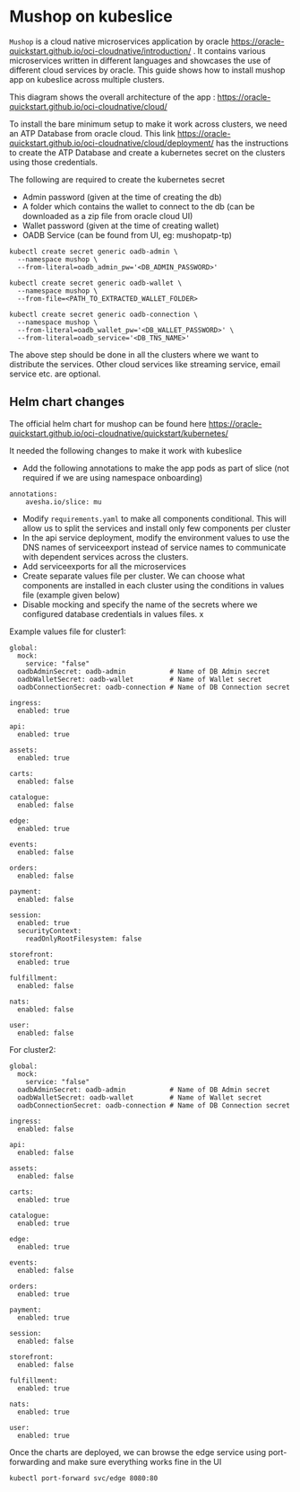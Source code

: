 # Mushop on kubeslice

`Mushop` is a cloud native microservices application by oracle <https://oracle-quickstart.github.io/oci-cloudnative/introduction/> . It contains various microservices written in different languages and showcases the use of different cloud services by oracle.
This guide shows how to install mushop app on kubeslice across multiple clusters.

This diagram shows the overall architecture of the app : https://oracle-quickstart.github.io/oci-cloudnative/cloud/ 

To install the bare minimum setup to make it work across clusters, we need an ATP Database from oracle cloud. This link https://oracle-quickstart.github.io/oci-cloudnative/cloud/deployment/  has the instructions to create the ATP Database and create a kubernetes secret on the clusters using those credentials.

The following are required to create the kubernetes secret

* Admin password (given at the time of creating the db)
* A folder which contains the wallet to connect to the db (can be downloaded as a zip file from oracle cloud UI)
* Wallet password (given at the time of creating wallet)
* OADB Service (can be found from UI, eg: mushopatp-tp)


```
kubectl create secret generic oadb-admin \
  --namespace mushop \
  --from-literal=oadb_admin_pw='<DB_ADMIN_PASSWORD>'
```

```
kubectl create secret generic oadb-wallet \
  --namespace mushop \
  --from-file=<PATH_TO_EXTRACTED_WALLET_FOLDER>
```

```
kubectl create secret generic oadb-connection \
  --namespace mushop \
  --from-literal=oadb_wallet_pw='<DB_WALLET_PASSWORD>' \
  --from-literal=oadb_service='<DB_TNS_NAME>'
```

The above step should be done in all the clusters where we want to distribute the services. Other cloud services like streaming service, email service etc. are optional.

## Helm chart changes

The official helm chart for mushop can be found here https://oracle-quickstart.github.io/oci-cloudnative/quickstart/kubernetes/ 

It needed the following changes to make it work with kubeslice

* Add the following annotations to make the app pods as part of slice (not required if we are using namespace onboarding)

```
annotations:
    avesha.io/slice: mu
```

* Modify `requirements.yaml` to make all components conditional. This will allow us to split the services and install only few components per cluster
* In the api service deployment, modify the environment values to use the DNS names of serviceexport instead of service names to communicate with dependent services across the clusters.
* Add serviceexports for all the microservices
* Create separate values file per cluster. We can choose what components are installed in each cluster using the conditions in values file (example given below)
* Disable mocking and specify the name of the secrets where we configured database credentials in values files. x

Example values file for cluster1:


```
global:
  mock:
    service: "false"
  oadbAdminSecret: oadb-admin           # Name of DB Admin secret
  oadbWalletSecret: oadb-wallet         # Name of Wallet secret
  oadbConnectionSecret: oadb-connection # Name of DB Connection secret

ingress:
  enabled: true

api:
  enabled: true

assets:
  enabled: true

carts:
  enabled: false

catalogue:
  enabled: false

edge:
  enabled: true

events:
  enabled: false

orders:
  enabled: false

payment:
  enabled: false

session:
  enabled: true
  securityContext:
    readOnlyRootFilesystem: false

storefront:
  enabled: true

fulfillment:
  enabled: false

nats:
  enabled: false

user:
  enabled: false
```




For cluster2:

```
global:
  mock:
    service: "false"
  oadbAdminSecret: oadb-admin           # Name of DB Admin secret
  oadbWalletSecret: oadb-wallet         # Name of Wallet secret
  oadbConnectionSecret: oadb-connection # Name of DB Connection secret

ingress:
  enabled: false

api:
  enabled: false

assets:
  enabled: false

carts:
  enabled: true

catalogue:
  enabled: true

edge:
  enabled: true

events:
  enabled: false

orders:
  enabled: true

payment:
  enabled: true

session:
  enabled: false

storefront:
  enabled: false

fulfillment:
  enabled: true

nats:
  enabled: true

user:
  enabled: true
```

Once the charts are deployed, we can browse the edge service using port-forwarding and make sure everything works fine in the UI


```
kubectl port-forward svc/edge 8080:80
```
